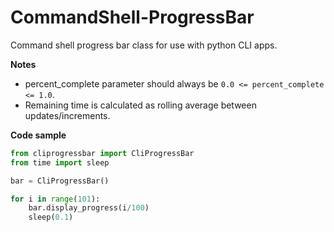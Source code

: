 # CommandShell-ProgressBar
Command shell progress bar class for use with python CLI apps. 

**Notes**
* percent_complete parameter should always be `0.0 <= percent_complete <= 1.0`.
* Remaining time is calculated as rolling average between updates/increments.

**Code sample**
```python
from cliprogressbar import CliProgressBar
from time import sleep

bar = CliProgressBar()

for i in range(101):
	bar.display_progress(i/100)
	sleep(0.1)
```
